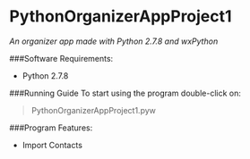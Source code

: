 # PythonOrganizerAppProject1

_An organizer app made with Python 2.7.8 and wxPython_

###Software Requirements:
  - Python 2.7.8

###Running Guide
To start using the program double-click on:
  >PythonOrganizerAppProject1.pyw

###Program Features:
  - Import Contacts
